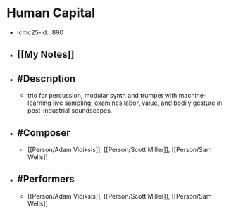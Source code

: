 # Human Capital
- icmc25-id:: 890
- ## [[My Notes]]
- ## #Description
	- trio for percussion, modular synth and trumpet with machine-learning live sampling; examines labor, value, and bodily gesture in post-industrial soundscapes.
- ## #Composer
	- [[Person/Adam Vidiksis]], [[Person/Scott Miller]], [[Person/Sam Wells]]
- ## #Performers
	- [[Person/Adam Vidiksis]], [[Person/Scott Miller]], [[Person/Sam Wells]] 